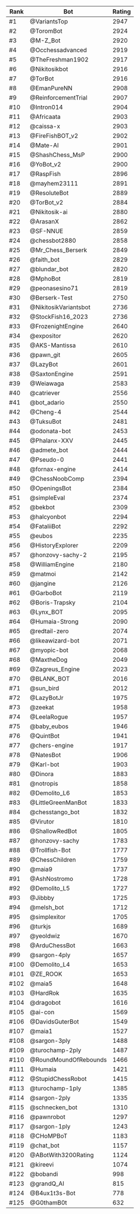 Rank|Bot|Rating
---|---|---
#1|@VariantsTop|2947
#2|@ToromBot|2924
#3|@M-Z_Bot|2920
#4|@Occhessadvanced|2919
#5|@TheFreshman1902|2917
#6|@Nikitosikbot|2916
#7|@TorBot|2916
#8|@EmanPureNN|2908
#9|@ReinforcementTrial|2907
#10|@Intron014|2904
#11|@Africaata|2903
#12|@caissa-x|2903
#13|@FireFishBOT_v2|2902
#14|@Mate-AI|2901
#15|@ShashChess_MsP|2900
#16|@YoBot_v2|2900
#17|@RaspFish|2896
#18|@mayhem23111|2891
#19|@ResoluteBot|2889
#20|@TorBot_v2|2884
#21|@Nikitosik-ai|2880
#22|@ArasanX|2862
#23|@SF-NNUE|2859
#24|@chessbot2880|2858
#25|@Mr_Chess_Berserk|2849
#26|@faith_bot|2829
#27|@blundar_bot|2820
#28|@MphoBot|2819
#29|@peonasesino71|2819
#30|@Berserk-Test|2750
#31|@NikitosikVariantsbot|2736
#32|@StockFish16_2023|2736
#33|@FrozenightEngine|2640
#34|@expositor|2620
#35|@AKS-Mantissa|2610
#36|@pawn_git|2605
#37|@LazyBot|2601
#38|@SaxtonEngine|2591
#39|@Weiawaga|2583
#40|@catriever|2556
#41|@bot_adario|2550
#42|@Cheng-4|2544
#43|@TuksuBot|2481
#44|@odonata-bot|2453
#45|@Phalanx-XXV|2445
#46|@admete_bot|2444
#47|@Pseudo-0|2441
#48|@fornax-engine|2414
#49|@ChessNoobComp|2394
#50|@OpeningsBot|2384
#51|@simpleEval|2374
#52|@bekbot|2309
#53|@halcyonbot|2294
#54|@FataliiBot|2292
#55|@eubos|2235
#56|@HistoryExplorer|2209
#57|@honzovy-sachy-2|2195
#58|@WilliamEngine|2180
#59|@matmoi|2142
#60|@jangine|2126
#61|@GarboBot|2119
#62|@Boris-Trapsky|2104
#63|@Lynx_BOT|2095
#64|@Humaia-Strong|2090
#65|@redtail-zero|2074
#66|@likeawizard-bot|2071
#67|@myopic-bot|2068
#68|@MaxtheDog|2049
#69|@Zagreus_Engine|2023
#70|@BLANK_BOT|2016
#71|@sun_bird|2012
#72|@LazyBotJr|1975
#73|@zeekat|1958
#74|@LeelaRogue|1957
#75|@baby_eubos|1946
#76|@QuintBot|1941
#77|@chers-engine|1917
#78|@NatesBot|1906
#79|@Karl-bot|1903
#80|@Dinora|1883
#81|@notropis|1858
#82|@Demolito_L6|1853
#83|@LittleGreenManBot|1833
#84|@chesstango_bot|1832
#85|@Virutor|1810
#86|@ShallowRedBot|1805
#87|@honzovy-sachy|1783
#88|@Trollfish-Bot|1777
#89|@ChessChildren|1759
#90|@maia9|1737
#91|@AshNostromo|1728
#92|@Demolito_L5|1727
#93|@Jibbby|1725
#94|@melsh_bot|1712
#95|@simplexitor|1705
#96|@turkjs|1689
#97|@yeoldwiz|1670
#98|@ArduChessBot|1663
#99|@sargon-4ply|1657
#100|@Demolito_L4|1653
#101|@ZE_ROOK|1653
#102|@maia5|1648
#103|@HardRok|1635
#104|@dragobot|1616
#105|@ai-con|1569
#106|@DavidsGuterBot|1549
#107|@maia1|1527
#108|@sargon-3ply|1488
#109|@turochamp-2ply|1487
#110|@RoundMoundOfRebounds|1466
#111|@Humaia|1421
#112|@StupidChessRobot|1415
#113|@turochamp-1ply|1385
#114|@sargon-2ply|1335
#115|@schnecken_bot|1310
#116|@pawnrobot|1297
#117|@sargon-1ply|1243
#118|@CHoMPBoT|1183
#119|@chat_bot|1157
#120|@ABotWith3200Rating|1124
#121|@kireevi|1074
#122|@bobandi|998
#123|@grandQ_AI|815
#124|@B4ux1t3s-Bot|778
#125|@G0thamB0t|632
